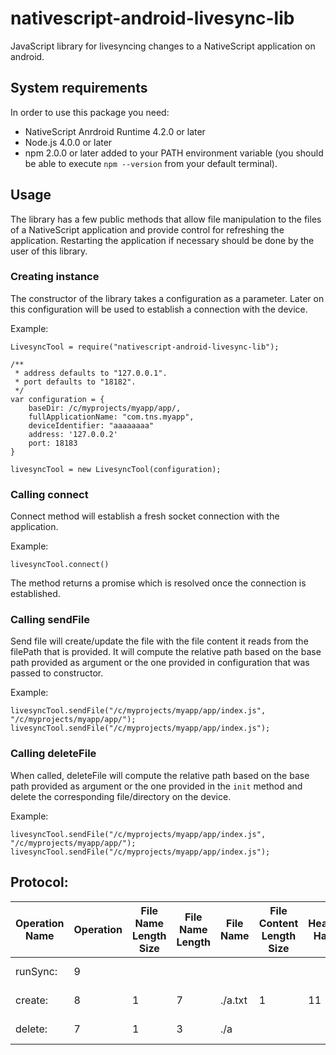 # nativescript-android-livesync-lib
JavaScript library for livesyncing changes to a NativeScript application on android.

## System requirements
In order to use this package you need:
 - NativeScript Anrdroid Runtime 4.2.0 or later
 - Node.js 4.0.0 or later
 - npm 2.0.0 or later added to your PATH environment variable (you should be able to execute `npm --version` from your default terminal).

## Usage
The library has a few public methods that allow file manipulation to the files of a NativeScript application and provide control for refreshing the application. Restarting the application if necessary should be done by the user of this library.

### Creating instance
The constructor of the library takes a configuration as a parameter. Later on this configuration will be used to establish a connection with the device.

Example:
```
LivesyncTool = require("nativescript-android-livesync-lib");

/**
 * address defaults to "127.0.0.1".
 * port defaults to "18182".
 */
var configuration = {
	baseDir: /c/myprojects/myapp/app/,
	fullApplicationName: "com.tns.myapp",
	deviceIdentifier: "aaaaaaaa"
	address: '127.0.0.2'
	port: 18183
}

livesyncTool = new LivesyncTool(configuration);
```


### Calling connect
Connect method will establish a fresh socket connection with the application.

Example:
```
livesyncTool.connect()
```

The method returns a promise which is resolved once the connection is established.

### Calling sendFile
Send file will create/update the file with the file content it reads from the filePath that is provided. It will compute the relative path based on the base path provided as argument or the one provided in configuration that was passed to constructor.

Example:
```
livesyncTool.sendFile("/c/myprojects/myapp/app/index.js", "/c/myprojects/myapp/app/");
livesyncTool.sendFile("/c/myprojects/myapp/app/index.js");
```


### Calling deleteFile
When called, deleteFile will compute the relative path based on the base path provided as argument or the one provided in the `init` method and delete the corresponding file/directory on the device.

Example:
```
livesyncTool.sendFile("/c/myprojects/myapp/app/index.js", "/c/myprojects/myapp/app/");
livesyncTool.sendFile("/c/myprojects/myapp/app/index.js");
```

## Protocol:

|Operation Name | Operation | File Name Length Size | File Name Length | File Name |  File Content Length Size | Header Hash | File Content Length | File Content | File hash |
| --- | --- | --- | --- | --- | --- | --- | --- | --- | --- |
| runSync: | 9 | | | | | | md5 hash | | |
| create: | 8 | 1 | 7 | ./a.txt | 1 | 11 | md5 hash | fileContent | md5 hash |
| delete: | 7 | 1 | 3 | ./a | | | md5 hash | | |
